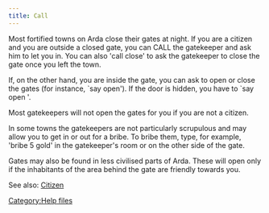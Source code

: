 ```yaml
---
title: Call
---
```


Most fortified towns on Arda close their gates at night. If you are a
citizen and you are outside a closed gate, you can CALL the gatekeeper
and ask him to let you in. You can also 'call close' to ask the
gatekeeper to close the gate once you left the town.

If, on the other hand, you are inside the gate, you can ask to open or
close the gates (for instance, \`say open'). If the door is hidden, you
have to \`say open <doorname>'.

Most gatekeepers will not open the gates for you if you are not a
citizen.

In some towns the gatekeepers are not particularly scrupulous and may
allow you to get in or out for a bribe. To bribe them, type, for
example, 'bribe 5 gold' in the gatekeeper's room or on the other side of
the gate.

Gates may also be found in less civilised parts of Arda. These will open
only if the inhabitants of the area behind the gate are friendly towards
you.

See also: [Citizen](Citizen "wikilink")

[Category:Help files](Category:Help_files "wikilink")